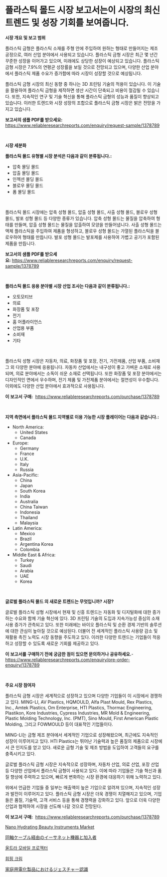 <p><h1>플라스틱 몰드 시장 보고서는이 시장의 최신 트렌드 및 성장 기회를 보여줍니다.</h1></p><p><strong>시장 개요 및 보고 범위</strong></p>
<p><p>플라스틱 금형은 플라스틱 소재를 주형 안에 주입하여 원하는 형태로 만들어지는 제조 공정으로, 여러 산업 분야에서 사용되고 있습니다. 플라스틱 금형 시장은 최근 몇 년간 꾸준한 성장을 이어가고 있으며, 미래에도 상당한 성장이 예상되고 있습니다. 플라스틱 금형 시장은 7.9%의 연평균 성장률을 보일 것으로 전망되고 있으며, 다양한 산업 분야에서 플라스틱 제품 수요가 증가함에 따라 시장이 성장할 것으로 예상됩니다.</p><p>플라스틱 금형 시장의 최신 동향 중 하나는 3D 프린팅 기술의 적용이 있습니다. 이 기술을 활용하여 플라스틱 금형을 제작하면 생산 시간이 단축되고 비용이 절감될 수 있습니다. 또한, 지속적인 연구 및 기술 혁신을 통해 플라스틱 금형의 성능과 품질이 향상되고 있습니다. 이러한 트렌드와 시장 성장의 조합으로 플라스틱 금형 시장은 밝은 전망을 가지고 있습니다.</p></p>
<p><strong>보고서의 샘플 PDF를 받으세요:</strong> <a href="https://www.reliableresearchreports.com/enquiry/request-sample/1378789">https://www.reliableresearchreports.com/enquiry/request-sample/1378789</a></p>
<p>&nbsp;</p>
<p><strong>시장 세분화</strong></p>
<p><strong>플라스틱 몰드 유형별 시장 분석은 다음과 같이 분류됩니다.:</strong></p>
<p><ul><li>압축 몰딩 몰드</li><li>압출 몰딩 몰드</li><li>인젝션 몰딩 몰드</li><li>블로우 몰딩 몰드</li><li>폼 몰딩 몰드</li></ul></p>
<p>&nbsp;</p>
<p><p>플라스틱 몰드 시장에는 압축 성형 몰드, 압출 성형 몰드, 사출 성형 몰드, 블로우 성형 몰드, 발포 성형 몰드 등 다양한 종류가 있습니다. 압축 성형 몰드는 물질을 압축하여 형태를 만들며, 압출 성형 몰드는 물질을 압출하여 모양을 만들어냅니다. 사출 성형 몰드는 액체 플라스틱을 주입하여 제품을 형성하고, 블로우 성형 몰드는 가열된 플라스틱을 블로우하여 형태를 만듭니다. 발포 성형 몰드는 발포제를 사용하여 가볍고 공기가 포함된 제품을 만듭니다.</p></p>
<p><strong>보고서의 샘플 PDF를 받으세요:</strong>&nbsp;<a href="https://www.reliableresearchreports.com/enquiry/request-sample/1378789">https://www.reliableresearchreports.com/enquiry/request-sample/1378789</a></p>
<p>&nbsp;</p>
<p><strong> 플라스틱 몰드 응용 분야별 시장 산업 조사는 다음과 같이 분류됩니다.:</strong></p>
<p><ul><li>오토모티브</li><li>의료</li><li>화장품 및 포장</li><li>전기</li><li>홈 어플라이언스</li><li>산업용 부품</li><li>소비재</li><li>기타</li></ul></p>
<p>&nbsp;</p>
<p><p>플라스틱 성형 시장은 자동차, 의료, 화장품 및 포장, 전기, 가전제품, 산업 부품, 소비재 그 외 다양한 분야에 응용됩니다. 자동차 산업에서는 내구성이 좋고 가벼운 소재로 사용되며, 의료 분야에서는 소독이 쉬운 소재로 선택됩니다. 또한 화장품 및 포장 분야에서는 디자인적인 면에서 우수하며, 전기 제품 및 가전제품 분야에서는 절연성이 우수합니다. 이외에도 다양한 산업 분야에서 효과적으로 사용됩니다.</p></p>
<p><strong>이 보고서 구매:</strong>&nbsp; <a href="https://www.reliableresearchreports.com/purchase/1378789">https://www.reliableresearchreports.com/purchase/1378789</a></p>
<p>&nbsp;</p>
<p><strong>지역 측면에서 플라스틱 몰드 지역별로 이용 가능한 시장 플레이어는 다음과 같습니다.:</strong></p>
<p><ul>
    <li>
        North America:
        <ul>
            <li>United States</li>
            <li>Canada</li>
        </ul>
    </li>
    <li>
        Europe:
        <ul>
            <li>Germany</li>
            <li>France</li>
            <li>U.K.</li>
            <li>Italy</li>
            <li>Russia</li>
        </ul>
    </li>
    <li>
        Asia-Pacific:
        <ul>
            <li>China</li>
            <li>Japan</li>
            <li>South Korea</li>
            <li>India</li>
            <li>Australia</li>
            <li>China Taiwan</li>
            <li>Indonesia</li>
            <li>Thailand</li>
            <li>Malaysia</li>
        </ul>
    </li>
    <li>
        Latin America:
        <ul>
            <li>Mexico</li>
            <li>Brazil</li>
            <li>Argentina Korea</li>
            <li>Colombia</li>
        </ul>
    </li>
    <li>
        Middle East & Africa:
        <ul>
            <li>Turkey</li>
            <li>Saudi</li>
            <li>Arabia</li>
            <li>UAE</li>
            <li>Korea</li>
        </ul>
    </li>
    </ul></p>
<p>&nbsp;</p>
<p><strong>글로벌 플라스틱 몰드 의 새로운 트렌드는 무엇입니까? 시장?</strong></p>
<p><p>글로벌 플라스틱 성형 시장에서 현재 및 신흥 트렌드는 자동화 및 디지털화에 대한 증가하는 수요와 함께 기술 혁신에 있다. 3D 프린팅 기술의 도입과 지속가능성 중심의 소재 사용 증가가 관측되고 있다. 또한 미래에는 바이오 플라스틱 및 순환 경제 기반의 솔루션에 대한 관심이 높아질 것으로 예상된다. 더불어 전 세계적인 플라스틱 사용량 감소 및 재활용 촉진 노력도 시장 동향을 주도하고 있다. 이러한 다양한 트렌드는 기업들이 적응하고 성장할 수 있도록 새로운 기회를 제공하고 있다.</p></p>
<p><strong>이 보고서를 구매하기 전에 궁금한 점이 있으면 문의하거나 공유하세요.</strong>- <a href="https://www.reliableresearchreports.com/enquiry/pre-order-enquiry/1378789">https://www.reliableresearchreports.com/enquiry/pre-order-enquiry/1378789</a></p>
<p>&nbsp;</p>
<p><strong>주요 시장 참여자</strong></p>
<p><p>플라스틱 금형 시장은 세계적으로 성장하고 있으며 다양한 기업들이 이 시장에서 경쟁하고 있다. MING-LI, AV Plastics, HQMOULD, Alfa Plast Mould, Rex Plastics, Inc., Amtek Plastics, Om Enterprise, HTI Plastics, Thormac Engineering, Plastikon, Kore Industries, Cypress Industries, MR Mold & Engineering, Plastic Molding Technology, Inc. (PMT), Sino Mould, First American Plastic Molding, 그리고 FOWMOULD 등이 대표적인 기업들이다.</p><p>MING-LI는 금형 제조 분야에서 세계적인 기업으로 성장해왔으며, 최근에도 지속적인 성장이 이루어지고 있다. HTI Plastics는 뛰어난 기술력과 높은 품질의 제품으로 시장에서 큰 인지도를 얻고 있다. 새로운 금형 기술 및 제조 방법을 도입하여 고객들의 요구를 충족시키고 있다.</p><p>글로벌 플라스틱 금형 시장은 지속적으로 성장하며, 자동차 산업, 의료 산업, 포장 산업 등 다양한 산업에서 플라스틱 금형이 사용되고 있다. 이에 따라 기업들은 기술 혁신과 품질 향상에 주력하고 있으며, 빠르게 변화하는 시장 환경에 대응하기 위해 노력하고 있다.</p><p>위에서 언급한 기업들 중 일부는 매출액이 높은 기업으로 알려져 있으며, 지속적인 성장과 발전이 이루어지고 있다. 플라스틱 금형 시장은 더욱 경쟁이 치열해지고 있으며, 기업들은 품질, 기술력, 고객 서비스 등을 통해 경쟁력을 강화하고 있다. 앞으로 더욱 다양한 산업과 협력하여 시장을 선도해 나갈 것으로 전망된다.</p></p>
<p><strong>이 보고서 구매:</strong>&nbsp;&nbsp;<a href="https://www.reliableresearchreports.com/purchase/1378789">https://www.reliableresearchreports.com/purchase/1378789</a></p>
<p><p><a href="https://forested-sushi-9b0.notion.site/Nano-Hydrating-Beauty-Instruments-Market-Growth-Market-Trends-COVID-19-Impact-and-Forecasts-for-p-afd7eec4f5f442ec8f5a751ca1fae5a0">Nano Hydrating Beauty Instruments Market</a></p><p><a href="https://github.com/efcvopdgkdx128/Market-Research-Report-List-1/blob/main/58224271076.md">同軸ケーブル経由のイーサネット機器と加入者</a></p><p><a href="https://github.com/bunxhcci35271755/Market-Research-Report-List-1/blob/main/5315673768.md">울트라 모바일 프로젝터</a></p><p><a href="https://github.com/fredrickeglers/Market-Research-Report-List-1/blob/main/4015097769.md">휘핑 크림</a></p><p><a href="https://github.com/hwbcz413288296/Market-Research-Report-List-1/blob/main/86399711077.md">家庭用電化製品におけるジェスチャー認識</a></p></p>

